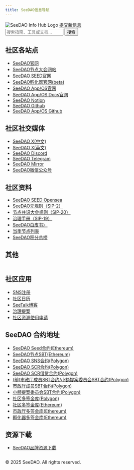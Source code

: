 ```yaml
---
title: SeeDAO信息导航
---
```


<head>
    <title>SeeDAO信息导航</title>
    <meta name="description" content="SeeDAO信息导航｜所有SeeDAO相关的指引、规范、工具和新闻链接聚合">
    <link rel="stylesheet" type="text/css" href="styles.css">
    <script src="search.js"></script>
    <link rel="icon" type="image/svg+xml" href="images/logo.svg">
</head>

<main>
<div class="container">

<div class="site-header">
    <img src="images/logo.svg" alt="SeeDAO Info Hub Logo" class="site-logo">
    <a href="https://github.com/taoist-labs/seedao-info-hub/issues" target="_blank" class="submit-button">提交新信息</a>
</div>

<div class="search-container">
    <input type="text" id="search" placeholder="搜索指南、工具或文档..." />
    <button id="searchButton">搜索</button>
</div>

<div class="two-column-layout">
  <div class="column left-column">

## 社区各站点
- [SeeDAO官网](https://seedao.xyz/)
- [SeeDAO节点大会网站](https://node.seedao.xyz/)
- [SeeDAO SEED官网](https://seed.seedao.xyz/)
- [SeeDAO孵化器官网(beta)](https://beta.seedao.cc/)
- [SeeDAO App/OS官网](https://app.seedao.xyz/)
- [SeeDAO App/OS Docs官网](https://docs.seedao.tech/)
- [SeeDAO Notion](https://seedao.notion.site/)
- [SeeDAO Github](https://github.com/seedao-opensource)
- [SeeDAO App/OS Github](https://github.com/openpolis-dev)

## 社区社交媒体
- [SeeDAO X(中文)](https://x.com/see_dao)
- [SeeDAO X(英文)](https://x.com/en_seedao)
- [SeeDAO Discord](https://discord.com/invite/seedao-xyz)
- [SeeDAO Telegram](https://t.me/theseedao)
- [SeeDAO Mirror](https://seedao.mirror.xyz)
- [SeeDAO微信公众号](https://mp.weixin.qq.com/s/GVEmjH0jnBNnUhCTS1iZZA)

## 社区资料
- [SeeDAO SEED Opensea](https://opensea.io/collection/seedaoseed)
- [SeeDAO元规则（SIP-2）](https://seedao.notion.site/SeeDAO-SIP-2-a4720f18c068455785a7a9ee5fd626ee)
- [节点共识大会规则（SIP-20）](https://seedao.notion.site/SIP-20-720aa499e0124838974dfcb44d4bcb44)
- [治理手册（SIP-19）](https://seedao.notion.site/SIP-19-cadf3c7691b84e4bbc8b4620110fe9ce)
- [SeeDAO白皮书）](https://seedao.xyz/SeeDAO-WhitePaper.pdf)
- [当季节点列表](https://app.seedao.xyz/node)
- [SeeDAO积分总榜](https://app.seedao.xyz/ranking)

## 其他

  </div>
  <div class="column right-column">



## 社区应用
- [SNS注册](https://app.seedao.xyz/sns/register)
- [社区日历](https://app.seedao.xyz/online-event)
- [SeeTalk博客](https://www.xiaoyuzhoufm.com/podcast/64a27b216d90c5786108abbc)
- [治理提案](https://app.seedao.xyz/proposal)
- [社区资源使用申请](https://app.seedao.xyz/resources)

## SeeDAO 合约地址
- [SeeDAO Seed合约(Ethereum)](https://etherscan.io/address/0x30093266e34a816a53e302be3e59a93b52792fd4)
- [SeeDAO节点SBT(Ethereum)](https://etherscan.io/address/0x9d34D407D8586478b3e4c39BE633ED3D7be1c80C)
- [SeeDAO SNS合约(Polygon)](https://polygonscan.com/token/0x5f3bd0ce4445e96f2d7dcc4bba883378ead8e10f)
- [SeeDAO SCR合约(Polygon)](https://polygonscan.com/address/0xe4825a1a31a76f72befa47f7160b132aa03813e0)
- [SeeDAO SCR借贷合约(Polygon)](https://polygonscan.com/address/0x6D0a9cE4D1aCf0e1e0e1e0e1e0e1e0e1e0e1e0c)
- [(前)市政厅成员SBT合约/小额提案委员会SBT合约(Polygon)](https://polygonscan.com/address/0xab9b36bc114c433182ebe840fa966a5808883661)
- [市政厅成员SBT合约(Polygon)](https://polygonscan.com/address/0x7a5634B2f0453FE140A5ED5e0acC44e38C7FceDE)
- [小额提案委员会SBT合约(Polygon)](https://polygonscan.com/address/0x4c844bDcEA0Be193c685ddE2Bb5c5609486a6B38)
- [社区多签金库(Polygon)](https://app.safe.global/balances?safe=POL:0x4876eaD85CE358133fb80276EB3631D192196e24)
- [社区多签金库(Ethereum)](https://app.safe.global/balances?safe=eth:0x7FdA3253c94F09fE6950710E5273165283f8b283)
- [市政厅多签金库(Ethereum)](https://app.safe.global/balances?safe=eth:0x70F97Ad9dd7E1bFf40c3374A497a7583B0fAdd25)
- [孵化器多签金库(Ethereum)](https://app.safe.global/balances?safe=eth:0x444C1Cf57b65C011abA9BaBEd05C6b13C11b03b5)

## 资源下载
- [SeeDAO品牌资源下载](https://app.seedao.xyz/notion/22688928-edae-412d-928f-1695ba88a4ad)




  </div>
</div>

</div>
</main>

<footer>
    <p>&copy; 2025 SeeDAO. All rights reserved.</p>
</footer>
